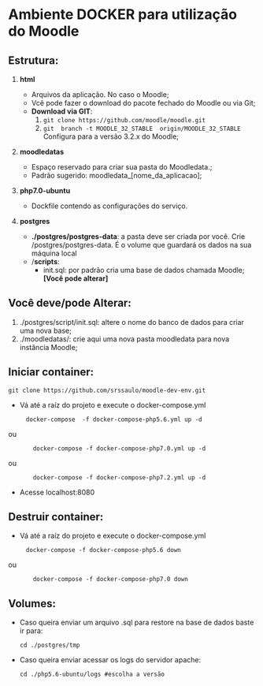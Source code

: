 Ambiente DOCKER para utilização do Moodle
=========================================

Estrutura:
----------------

1. **html**
    * Arquivos da aplicação. No caso o Moodle;
    * Vcê pode fazer o download do pacote fechado do Moodle ou via Git;
    * **Download via GIT**:
        1. ``git clone https://github.com/moodle/moodle.git``
        2. ``git  branch -t MOODLE_32_STABLE  origin/MOODLE_32_STABLE``  Configura para a versão 3.2.x do Moodle;
2. **moodledatas** 
    * Espaço reservado para criar sua pasta do Moodledata.;
    * Padrão sugerido: moodledata_[nome_da_aplicacao];
    
3. **php7.0-ubuntu**
    * Dockfile contendo as configurações do serviço.    

4. **postgres**
    * **./postgres/postgres-data**: a pasta deve ser criada por você. Crie /postgres/postgres-data. É o volume que guardará    os dados na sua máquina local
    * /**scripts**: 
        * init.sql: por padrão cria uma base de dados chamada Moodle; **[Você pode alterar]**
        
Você deve/pode Alterar:
------------------

1. ./postgres/script/init.sql: altere o nome do banco de dados para criar uma nova base;
2. ./moodledatas/: crie aqui uma nova pasta moodledata para nova instância Moodle;


Iniciar container:
--------------------
```git
git clone https://github.com/srssaulo/moodle-dev-env.git
```
 - Vá até a raíz do projeto e execute o docker-compose.yml
 
```docker
     docker-compose  -f docker-compose-php5.6.yml up -d
```

   ou
            
```docker
       docker-compose -f docker-compose-php7.0.yml up -d
```

   ou
    
```docker
       docker-compose -f docker-compose-php7.2.yml up -d
```
 - Acesse localhost:8080
 
Destruir container:
--------------------
  - Vá até a raíz do projeto e execute o docker-compose.yml
  
 ```docker
      docker-compose -f docker-compose-php5.6 down
 ```
 
   ou
             
 ```docker
        docker-compose -f docker-compose-php7.0 down
 ```

Volumes:
--------------------
 - Caso queira enviar um arquivo .sql para restore na base de dados baste ir para:
   ```shell
   cd ./postgres/tmp
   ``` 
 - Caso queira enviar acessar os logs do servidor apache:
      ```shell
      cd ./php5.6-ubuntu/logs #escolha a versão
      ``` 